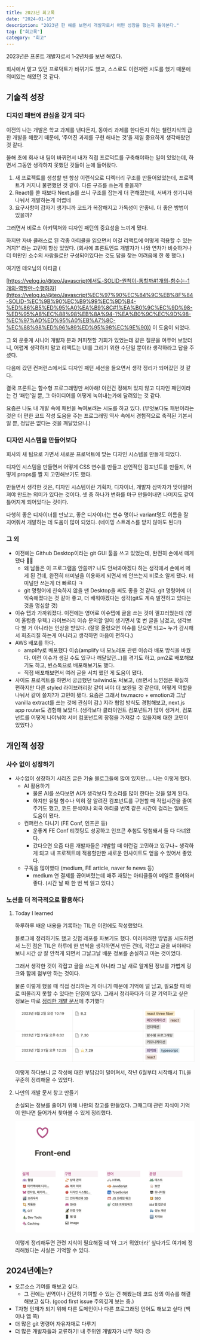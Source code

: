 ```yaml
---
title: 2023년 회고록
date: "2024-01-10"
description: "2023년 한 해를 보면서 개발자로서 어떤 성장을 했는지 돌아본다."
tag: ["회고록"]
category: "회고"
---
```


2023년은 프론트 개발자로서 1-2년차를 보낸 해였다.

회사에서 맡고 있던 프로덕트가 바뀌기도 했고, 스스로도 이런저런 시도를 했기 때문에 의미있는 해였던 것 같다.

## 기술적 성장

### 디자인 패턴에 관심을 갖게 되다

이전의 나는 개발은 학교 과제를 낸다든지, 동아리 과제를 한다든지 하는 챌린지식의 급한 개발을 해왔기 때문에, ‘주어진 과제를 구현 해내는 것’을 제일 중요하게 생각해왔던 것 같다.

올해 초에 회사 내 팀이 바뀌면서 내가 직접 프로덕트를 구축해야하는 일이 있었는데, 하면서 그동안 생각하지 못했던 것들이 눈에 들어왔다.

1. 새 프로젝트를 생성할 땐 항상 이런식으로 디렉터리 구조를 만들어왔었는데, 프로젝트가 커지니 불편했던 것 같아. 다른 구조를 쓰는게 좋을까?
2. React를 쓸 때보다 Next.js를 쓰니 구조를 잡는게 더 편해졌는데, 서버가 생기니까 나눠서 개발하는게 어렵네
3. 요구사항이 갑자기 생기니까 코드가 복잡해지고 가독성이 안좋네. 더 좋은 방법이 있을까?

그러면서 비로소 아키텍쳐와 디자인 패턴의 중요성을 느끼게 됐다.

하지만 자바 클래스로 된 각종 아티클을 읽으면서 이걸 리액트에 어떻게 적용할 수 있는거지?’ 라는 고민이 항상 있었다. (회사에 프론트엔드 개발자가 나와 연차가 비슷하거나 더 미만인 소수의 사람들로만 구성되어있다는 것도 답을 찾는 어려움에 한 몫 했다.)

여기엔 테오님의 아티클 (

[https://velog.io/@teo/Javascript에서도-SOLID-원칙이-통할까#1개의-함수는-1개의-역할만-수행하자](https://velog.io/@teo/Javascript%EC%97%90%EC%84%9C%EB%8F%84-SOLID-%EC%9B%90%EC%B9%99%EC%9D%B4-%ED%86%B5%ED%95%A0%EA%B9%8C#1%EA%B0%9C%EC%9D%98-%ED%95%A8%EC%88%98%EB%8A%94-1%EA%B0%9C%EC%9D%98-%EC%97%AD%ED%95%A0%EB%A7%8C-%EC%88%98%ED%96%89%ED%95%98%EC%9E%90)) 이 도움이 되었다.

그 외 운좋게 시니어 개발자 분과 커피챗할 기회가 있었는데 같은 질문을 여쭈어 보았더니, 어렵게 생각하지 말고 리액트는 UI를 그리기 위한 수단일 뿐이라 생각하라고 답을 주셨다.

다음에 갔던 컨퍼런스에서도 디자인 패턴 세션을 들으면서 생각 정리가 되어갔던 것 같다.

결국 프론트는 함수형 프로그래밍만 써야해! 이런건 정해져 있지 않고 디자인 패턴이라는 건 ‘패턴’일 뿐, 그 아이디어를 어떻게 녹여내는가에 달려있는 것 같다.

요즘은 나도 내 개발 속에 패턴을 녹여보려는 시도를 하고 있다. (무엇보다도 패턴이라는 것은 더 편한 코드 작성 도움을 주는 프로그래밍 역사 속에서 경험적으로 축적된 기본서일 뿐, 정답은 없다는 것을 깨달았으니.)

### 디자인 시스템을 만들어보다

회사의 새 팀으로 가면서 새로운 프로덕트에 맞는 디자인 시스템을 만들게 되었다.

디자인 시스템을 만들면서 어떻게 CSS 변수를 만들고 선언적인 컴포넌트를 만들지, 어떻게 props를 짤 지 고민해보기도 했다.

만들면서 생각한 것은, 디자인 시스템이란 기획자, 디자이너, 개발자 삼박자가 맞아떨어져야 만드는 의미가 있다는 것이다. 셋 중 하나가 변화를 마구 만들어내면 나머지도 같이 틀어지게 되어있다는 것이다.

다행히 좋은 디자이너를 만났고, 좋은 디자이너는 변수 명이나 variant명도 이름을 잘 지어줘서 개발하는 데 도움이 많이 되었다. (네이밍 스트레스를 받지 않아도 된다!)

### 그 외

- 이전에는 Github Desktop이라는 git GUI 툴을 쓰고 있었는데, 완전히 손에서 떼게 됐다 **🥳🎉**
  - 왜 남들은 이 프로그램을 안쓸까? 나도 안써봐야겠다 하는 생각에서 손에서 떼게 된 건데, 완전히 터미널을 이용하게 되면서 왜 안쓰는지 비로소 알게 됐다. 터미널만 쓰는게 더 빠르다 ㅋ
  - git 명령어에 친숙하지 않을 땐 Desktop을 써도 좋을 것 같다. git 명령어에 더 익숙해졌다는 것 같아 좋고, 더 배워야겠다는 생각(git도 계속 발전하고 있다는 것을 명심할 것)
- 이슈 탭과 가까워졌다. 이전에는 영어로 이슈탭에 글을 쓰는 것이 껄끄러웠는데 (영어 울렁증 우웩.) 라이브러리 이슈 문의할 일이 생기면서 몇 번 글을 남겼고, 생각보다 별 거 아니라는 인상을 받았다. (잘못 올렸으면 이슈를 닫으면 되고~ 누가 감시해서 회초리질 하는게 아니라고 생각하면 마음이 편하다.)
- AWS 배포를 하다.
  - amplify로 배포했다 이슈(amplify 내 모노레포 관련 이슈라 배포 방식을 바꿨다. 이런 이슈가 생길 수도 있구나 깨달았던…)를 겪기도 하고, pm2로 배포해보기도 하고, 빈스톡으로 배포해보기도 했다.
  - 직접 배포해보면서 여러 글을 서치 했던 게 도움이 됐다.
- 사이드 프로젝트를 하면서 궁금했던 tailwind도 써보고, (쓰면서 느낀점은 확실히 편하지만 다른 styled 라이브러리랑 같이 써야 더 보완될 것 같은데, 어떻게 역할을 나눠서 같이 쓸지?가 고민이 됐다. 요즘은 그래서 tw.macro + emotion과 그냥 vanilla extract를 쓰는 것에 관심이 감.) 지라 협업 방식도 경험해보고, next.js app router도 경험해 보았다. (생각보다 클라이언트 컴포넌트가 많이 생겨서, 컴포넌트를 어떻게 나야눠야 서버 컴포넌트의 장점을 가져갈 수 있을지에 대한 고민이 있었다.)

## 개인적 성장

### 사수 없이 성장하기

- 사수없이 성장하기 시리즈 글은 기술 블로그들에 많이 있지만.… 나는 이렇게 했다.
  - AI 활용하기
    - 물론 AI를 쓰다보면 AI가 생각보다 헛소리를 많이 한다는 것을 알게 된다.
    - 하지만 유틸 함수나 익히 잘 알려진 컴포넌트를 구현할 때 작업시간을 줄여주기도 했고, 코드 분석이나 외국 아티클 번역 같은 시간이 걸리는 일에도 도움이 됐다.
  - 컨퍼런스 다니기 (FE Conf, 인프콘 등)
    - 운좋게 FE Conf 티켓팅도 성공하고 인프콘 추첨도 당첨돼서 둘 다 다녀왔다.
    - 갔다오면 요즘 다른 개발자들은 개발할 때 이런걸 고민하고 있구나~ 생각하게 되고 내 프로젝트에 적용할만한 새로운 인사이트도 얻을 수 있어서 좋았다.
  - 구독을 많이했다 (medium, FE article, naver fe news 등)
    - medium 연 결제를 끊어버렸는데 매주 재밌는 아티클들이 메일로 들어와서 좋다. (시간 날 때 한 번 씩 읽고 있다.)

### 노션을 더 적극적으로 활용하다

1. Today I learned

   하루하루 배운 내용을 기록하는 TIL은 이전에도 작성했었다.

   블로그에 정리하기도 했고 깃헙 레포를 파보기도 했다. 이러저러한 방법을 시도하면서 느낀 점은 TIL은 하루에 한 번씩을 생각하면서 만든 건데, 각잡고 글을 써야하다보니 시간 상 잘 안적게 되면서 그날그날 배운 정보를 손실하고 마는 것이었다.

   그래서 생각한 것이 각잡고 글을 쓰는게 아니라 그날 새로 알게된 정보를 가볍게 링크와 함께 첨부만 하는 것이다.

   물론 이렇게 했을 때 직접 정리하는 게 아니기 때문에 기억에 덜 남고, 필요할 때 바로 떠올리지 못할 수 있다는 단점이 있다. 그래서 정리하다가 더 잘 기억하고 싶은 정보는 따로 [정리한 개발 문서](https://www.notion.so/2023-cbc5c09fd24c42ffbda5b971cacabee2?pvs=21)에 추가했다

   ![Today I learned 문서](./1.png)

   이렇게 하다보니 글 작성에 대한 부담감이 덜어져서, 작년 6월부터 시작해서 TIL을 꾸준히 정리해올 수 있었다.

2. 나만의 개발 문서 창고 만들기

   손실되는 정보를 줄이기 위해 나만의 창고를 만들었다. 그때그때 관련 지식이 기억이 안나면 들어가서 찾아볼 수 있게 정리했다.

   ![프론트엔드 문서](./2.png)

   이렇게 정리해두면 관련 지식이 필요해질 때 ‘아 그거 뭐였더라’ 싶다가도 여기에 정리해뒀다는 사실은 기억할 수 있다.

## 2024년에는?

- 오픈소스 기여를 해보고 싶다.
  - 그 전에는 번역이나 간단히 기여할 수 있는 건 해봤는데 코드 상의 이슈를 해결해보고 싶다. (good first issue 주의깊게 보는 중.)
- T자형 인재가 되기 위해 다른 도메인이나 다른 프로그래밍 언어도 해보고 싶다 (백이나 앱 쪽)
- 더 많은 git 명령어 자유자재로 다루기
- 더 많은 개발자들과 교류하기! 내 주위엔 개발자가 너무 적다 😞
